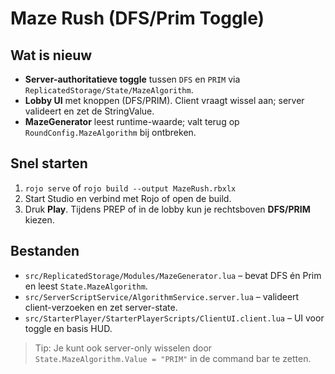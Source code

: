 # Maze Rush (DFS/Prim Toggle)

## Wat is nieuw
- **Server-authoritatieve toggle** tussen `DFS` en `PRIM` via `ReplicatedStorage/State/MazeAlgorithm`.
- **Lobby UI** met knoppen (DFS/PRIM). Client vraagt wissel aan; server valideert en zet de StringValue.
- **MazeGenerator** leest runtime-waarde; valt terug op `RoundConfig.MazeAlgorithm` bij ontbreken.

## Snel starten
1. `rojo serve` of `rojo build --output MazeRush.rbxlx`
2. Start Studio en verbind met Rojo of open de build.
3. Druk **Play**. Tijdens PREP of in de lobby kun je rechtsboven **DFS/PRIM** kiezen.

## Bestanden
- `src/ReplicatedStorage/Modules/MazeGenerator.lua` – bevat DFS én Prim en leest `State.MazeAlgorithm`.
- `src/ServerScriptService/AlgorithmService.server.lua` – valideert client-verzoeken en zet server-state.
- `src/StarterPlayer/StarterPlayerScripts/ClientUI.client.lua` – UI voor toggle en basis HUD.

> Tip: Je kunt ook server-only wisselen door `State.MazeAlgorithm.Value = "PRIM"` in de command bar te zetten.
